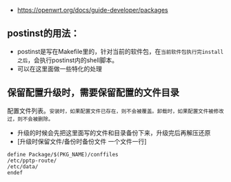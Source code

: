 - https://openwrt.org/docs/guide-developer/packages

## postinst的用法：
- postinst是写在Makefile里的，针对当前的软件包，在`当前软件包执行完install之后`，会执行postinst内的shell脚本。
- 可以在这里面做一些特化的处理

## 保留配置升级时，需要保留配置的文件目录
配置文件列表。`安装时，如果配置文件已存在，则不会被覆盖。卸载时，如果配置文件被修改过，则不会被删除。`
- 升级的时候会先把这里面写的文件和目录备份下来，升级完后再解压还原
- [升级时保留文件/备份时备份文件 一个文件一行]
```
define Package/$(PKG_NAME)/conffiles
/etc/pptp-route/
/etc/data/
endef
```
